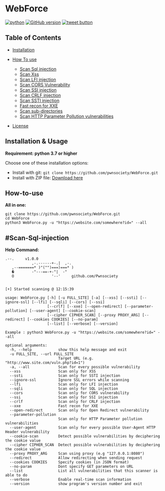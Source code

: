 # WebForce


[![python](https://img.shields.io/badge/python-3-blue.svg)](https://www.python.org/downloads/)
[![GitHub version](https://d25lcipzij17d.cloudfront.net/badge.svg?id=gh&type=6&v=1.0&x2=0)](https://github.com/pwnsociety)
<a href="https://twitter.com/pwnsociety" target="_blank">
  <img src="http://jpillora.com/github-twitter-button/img/tweet.png" alt="tweet button" ></img>
</a>


Table of Contents
------------
* [Installation](#Installation--Usage)
* [How To use](#How-to-use)
  * [Scan Sql injection](#Scan-Sql-injection)
  * [Scan Xss](#Scan-Xss)
  * [Scan LFI injection](#Scan-LFI-injection)
  * [Scan CORS Vulnerability](#Scan-CORS-Vulnerability)
  * [Scan SSI injection](#Scan-SSI-injection)
  * [Scan CRLF injection](#Scan-CRLF-injection)
  * [Scan SSTI injection](#Scan-SSTI-injection)
  * [Fast recon for XXE](#Fast-recon-for-XXE)
  * [Scan sub-directories](#Scan-sub-directories)
  * [Scan HTTP Parameter Pollution vulnerabilities](#Proxies)

* [License](#License)


Installation & Usage
------------

**Requirement: python 3.7 or higher**

Choose one of these installation options:

- Install with git: `git clone https://github.com/pwnsociety/WebForce.git`
- Install with ZIP file: [Download here](https://github.com/pwnsociety/WebForce/archive/refs/heads/main.zip)


How-to-use
------------

**All in one:**
```
git clone https://github.com/pwnsociety/WebForce.git
cd WebForce
python3 WebForce.py -u "https://website.com/somewhere?id=" --all
```

#Scan-Sql-injection
------------

**Help Command:**
```
.--.     v1.0.0   
            ,-.------+-.|  ,-.     
   ,--=======* )"("")===)===* )    
   �        -"---==-+-"|  -"     
   O                 '--'     github.com/Pwnsociety 


[+] Started scanning @ 12:15:39

usage: WebForce.py [-h] [-u FULL_SITE] [-a] [--xss] [--ssti] [--ignore-ssl] [--lfi] [--sqli] [--cors] [--ssi]
                   [--crlf] [--xxe] [--open-redirect] [--parameter-pollution] [--user-agent] [--cookie-scan]
                   [--cipher CIPHER_SCAN] [--proxy PROXY_ARG] [--redirect] [--cookies COOKIES] [--no-param]
                   [--list] [--verbose] [--version]

Example : python3 WebForce.py -u "https://website.com/somewhere?id=" --all

optional arguments:
  -h, --help            show this help message and exit
  -u FULL_SITE, --url FULL_SITE
                        Target URL (e.g. "http://www.site.com/vuln.php?id=1")
  -a, --all             Scan for every possible vulnerability
  --xss                 Scan only for XSS
  --ssti                Scan only for SSTI injection
  --ignore-ssl          Ignore SSL errors while scanning
  --lfi                 Scan only for LFI injection
  --sqli                Scan only for SQL injection
  --cors                Scan only for CORS vulnerability
  --ssi                 Scan only for SSI injection
  --crlf                Scan only for CRLF injection
  --xxe                 Fast recon for XXE
  --open-redirect       Scan only for Open Redirect vulnerability
  --parameter-pollution
                        Scan only for HTTP Parameter pollution vulnerabilities
  --user-agent          Scan only for every possible User-Agent HTTP Header vulnerability
  --cookie-scan         Detect possible vulnerabilities by deciphering the cookie value
  --cipher CIPHER_SCAN  Detect possible vulnerabilities by deciphering the cookie value
  --proxy PROXY_ARG     Scan using proxy (e.g "127.0.0.1:8080")
  --redirect            Allow redirecting when sending request
  --cookies COOKIES     Specify cookies (in JSON format)
  --no-param            Dont specify GET parameters on URL
  --list                List all vulnerabilities that this scanner is able to do
  --verbose             Enable real-time scan information
  --version             show program's version number and exit
  ```
